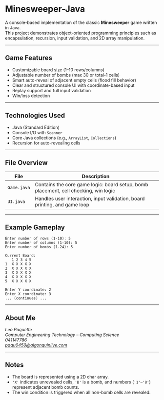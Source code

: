 # Minesweeper-Java

A console-based implementation of the classic **Minesweeper** game written in Java.  
This project demonstrates object-oriented programming principles such as encapsulation, recursion, input validation, and 2D array manipulation.

---

## Game Features

- Customizable board size (1–10 rows/columns)
- Adjustable number of bombs (max 30 or total-1 cells)
- Smart auto-reveal of adjacent empty cells (flood fill behavior)
- Clear and structured console UI with coordinate-based input
- Replay support and full input validation
- Win/loss detection

---

## Technologies Used

- Java (Standard Edition)
- Console I/O with `Scanner`
- Core Java collections (e.g., `ArrayList`, `Collections`)
- Recursion for auto-revealing cells

---

## File Overview

| File        | Description                                                                         |
|-------------|-------------------------------------------------------------------------------------|   
| `Game.java` | Contains the core game logic: board setup, bomb placement, cell checking, win logic |
| `UI.java`   | Handles user interaction, input validation, board printing, and game loop           |

---

## Example Gameplay

```
Enter number of rows (1-10): 5
Enter number of columns (1-10): 5
Enter number of bombs (1-24): 5

Current Board:
   1 2 3 4 5
1  X X X X X
2  X X X X X
3  X X X X X
4  X X X X X
5  X X X X X

Enter Y coordinate: 2
Enter X coordinate: 3
... (continues) ...
```

---

## About Me

*Leo Paquette*  
*Computer Engineering Technology – Computing Science*  
*041147786*  
*paqu0450@algonquinlive.com*

---

## Notes

- The board is represented using a 2D char array.
- `'X'` indicates unrevealed cells, `'B'` is a bomb, and numbers (`'1'`–`'8'`) represent adjacent bomb counts.
- The win condition is triggered when all non-bomb cells are revealed.
